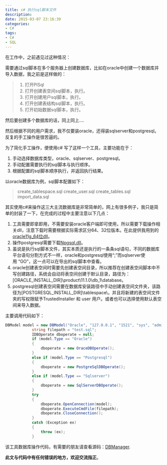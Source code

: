 ```yaml
---
title: c# 执行sql脚本文件
description: 
date: 2015-03-07 23:16:39
categories:
- C#
tags:
- C#
- SQL
---
```


在工作中，之前遇见过这种情况：

需要通过sql脚本在多个服务器上创建数据库，比如在oracle中创建一个数据库并导入数据，我之前是这样做的：

> 1.  打开PlSql
> 2.  打开创建表空间sql脚本，执行。
> 3.  打开创建用户sql脚本，执行。
> 4.  打开创建表结构sql脚本，执行。
> 5.  打开初始数据sql脚本，执行。

然后要创建多个数据库的话，同上同上….

然后根据不同的用户需求，我不仅要装oracle，还得装sqlserver和postgresql。反复的手工操作是很苦逼的。

为了简化手工操作，便使用c# 写了这样一个工具，主要功能在于：

1. 手动选择数据库类型，oracle、sqlserver、postgresql。
2. 手动配置需要执行的sql脚本与执行顺序。
3. 根据配置的sql脚本顺序执行，并返回执行结果。


以oracle数据库为例，sql脚本配置如下：

> create_tablespace.sql
> create_user.sql
> create_tables.sql
> import_data.sql   

其实使用c#来操作这三大主流数据库是非常简单的，网上有很多例子，我只是简单的封装了一下，在完成的过程中主要注意以下几点：

1. 工具需要即拿即用，不需要安装oracle客户端即可使用，所以需要下载操作相关dll，注意下载时需要根据实际需求区分64、32位版本。在此提供我用到的[oracle11g_64位dll](http://pan.baidu.com/s/1c0jKrYg "oracle11g_64_dll")。
2. 操作postgresql需要下载[Npgsql.dll](http://npgsql.projects.pgfoundry.org/)。
3. 虽说是执行sql脚本文件，其实本质还是执行的一条条sql语句，不同的数据库平台语句分割方式不一样，oracle和postgresql使用“;”而sqlserver使用&nbsp;“GO”，这一点可以在导出的sql脚本中查看。
4. oracle创建表空间时需要先创建表空间目录，所以推荐在创建表空间脚本中不写创建路径，系统会自动将表空间创建于默认目录，路径为：[ORACLE_INSTALL_DIR]\product\11.1.0\db_1\database。
5. postgresql创建表空间需要在数据库安装路径中手动创建表空间文件夹，该路径为[POSTGRESQL_INSTALL_DIR]\tablespace\，并且将新建的表空间文件夹的写权限赋予TrustedInstaller 和 user 用户。或者也可以选择使用默认表空间来导入数据。

主要调用代码如下：
``` csharp
DBModel model = new DBModel("Oracle", "127.0.0.1", "1521", "sys", "admin", "", "orcl");
            string filepath = "test.sql";
            IDBOperate dboperate = null;
            if (model.Type == "Oracle")
            {
                dboperate = new OraceDBOperate();
            }
            else if (model.Type == "Postgresql")
            {
                dboperate = new PostgreSqlDBOperate();
            }
            else if (model.Type == "Sqlserver")
            {
                dboperate = new SqlServerDBOperate();
            }
            try
            {
                dboperate.OpenConnection(model);
                dboperate.ExecuteCmdFile(filepath);
                dboperate.CloseConnection();
            }
            catch (Exception ex)
            {
                throw (ex);
            }

```

该工具数据库操作代码，有需要的朋友请查看源码：[DBManager](https://github.com/steeeeps/DBManager "源码").

**此文与代码中有任何错误的地方，欢迎交流指正**。